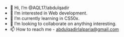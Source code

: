 - 👋 Hi, I’m @AQL17/abdulqadir
- 👀 I’m interested in Web development.
- 🌱 I’m currently learning in CS50x.
- 💞️ I’m looking to collaborate on anything interesting.
- 📫 How to reach me - abdulqadirlalparia@gmail.com

<!---
AQL17/AQL17 is a ✨ special ✨ repository because its `README.md` (this file) appears on your GitHub profile.
You can click the Preview link to take a look at your changes.
--->
